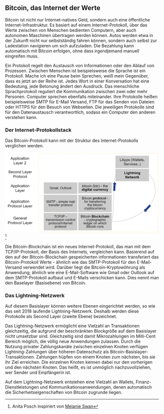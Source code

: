 ## Bitcoin, das Internet der Werte

Bitcoin ist nicht nur Internet-natives Geld, sondern auch eine öffentliche Internet-Infrastruktur. Es basiert auf einem Internet-Protokoll, über das Werte zwischen von Menschen bedienten Computern, aber auch autonomen Maschinen übertragen werden können. Autos werden etwa in der Zukunft nicht nur selbstständig fahren können, sondern auch selbst zur Ladestation navigieren um sich aufzuladen. Die Bezahlung kann automatisch mit Bitcoin erfolgen, ohne dass irgendjemand manuell eingreifen muss. 

Ein Protokoll regelt den Austausch von Informationen oder den Ablauf von Prozessen. Zwischen Menschen ist beispielsweise die Sprache ist ein Protokoll. Mache ich eine Pause beim Sprechen, weiß mein Gegenüber, dass es jetzt an der Reihe ist. Jedes Wort in einer Konversation hat eine Bedeutung, jede Betonung ändert den Ausdruck. Das menschliche Sprachprotokoll reguliert die Kommunikation zwischen zwei oder mehr Personen. Computer sprechen ebenfalls miteinander. Ihre Protokolle heißen beispielsweise SMTP für E-Mail Versand, FTP für das Senden von Dateien oder HTTPS für den Besuch von Webseiten. Die jeweiligen Protokolle sind für den Datenaustausch verantwortlich, sodass ein Computer den anderen verstehen kann.

### Der Internet-Protokollstack
Das Bitcoin-Protokoll kann mit der Struktur des Internet-Protokolls verglichen werden. 

![Bitcoin ist Allgemeingut](assets/_Bitcoin-protocol.png) [^23]

Die Bitcoin-Blockchain ist ein neues Internet-Protokoll, das man mit dem TCP/IP-Protokoll, der Basis des Internets, vergleichen kann. Basierend auf den auf der Bitcoin-Blockchain gespeicherten informationen transferiert das Bitcoin-Protokoll Werte - ähnlich wie das SMTP-Protokoll für den E-Mail-Versand verwendet wird. Darüber liegt die Bitcoin-Kryptowöhrung als Anwendung; ähnlich wie eine E-Mail-Software wie Gmail oder Outlook auf dem SMTP-Protokoll aufbaut und E-Mails verschicken kann. Dies nennt man den Baselayer (Basisebene) von Bitcoin.

### Das Lightning-Netzwerk
Auf diesem Basislayer können weitere Ebenen eingerichtet werden, so wie das seit 2018 laufende Lightning-Netzwerk. Deshalb werden diese Protokolle als Second Layer (zweite Ebene) bezeichnet. 

Das Lightning-Netzwerk ermöglicht eine Vielzahl an Transaktionen gleichzeitig, die aufgrund der beschränkten Blockgröße auf dem Basislayer nicht umsetzbar sind. Gleichzeitig sind damit Mikrozahlungen im Milli-Cent Bereich möglich, die völlig neue Anwendungen zulassen. Durch die Nutzung privater Zahlungskanäle zwischen einzelnen Knoten verfügen Lightning-Zahlungen über höheren Datenschutz als Bitcoin-Basislayer-Transaktionen. Zahlungen hüpfen von einem Knoten zum nächsten, bis sie ihr Ziel erreichen. Die einzelnen Knoten kennen dabei nur den vorherigen und den nächsten Knoten. Das heißt, es ist unmöglich nachzuvollziehen, wer Sender und Empfängerin ist. 

Auf dem Lightning-Netzwerk entstehen eine Vielzahl an Wallets, Finanz-Dienstleistungen und Kommunikationsanwendungen, denen automatisch die Sicherheitseigenschaften von Bitcoin zugrunde liegen.

[^23]: Anita Posch inspiriert von [Melanie Swan](https://www.slideshare.net/lablogga/bitcoin-and-blockchain-explained-cryptocitizen-smartnetwork-trust)
